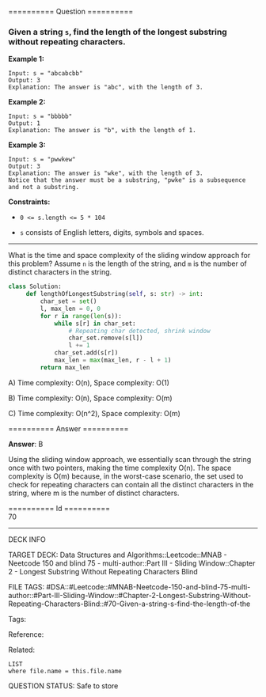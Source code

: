 ========== Question ==========  

### Given a string `s`, find the length of the **longest** **substring** without repeating characters.

**Example 1:**

```
Input: s = "abcabcbb"
Output: 3
Explanation: The answer is "abc", with the length of 3.
```

**Example 2:**

```
Input: s = "bbbbb"
Output: 1
Explanation: The answer is "b", with the length of 1.
```

**Example 3:**

```
Input: s = "pwwkew"
Output: 3
Explanation: The answer is "wke", with the length of 3.
Notice that the answer must be a substring, "pwke" is a subsequence and not a substring.
```

**Constraints:**

- `0 <= s.length <= 5 * 104`

- `s` consists of English letters, digits, symbols and spaces.

---

What is the time and space complexity of the sliding window approach for this
problem? Assume `n` is the length of the string, and `m` is the number of
distinct characters in the string.

```python
class Solution:
     def lengthOfLongestSubstring(self, s: str) -> int:
         char_set = set()
         l, max_len = 0, 0
         for r in range(len(s)):
             while s[r] in char_set:
                 # Repeating char detected, shrink window
                 char_set.remove(s[l])
                 l += 1
             char_set.add(s[r])
             max_len = max(max_len, r - l + 1)
         return max_len
```

A) Time complexity: O(n), Space complexity: O(1)

B) Time complexity: O(n), Space complexity: O(m)

C) Time complexity: O(n^2), Space complexity: O(m)  

========== Answer ==========  

**Answer**: B

Using the sliding window approach, we essentially scan through the string once
with two pointers, making the time complexity O(n). The space complexity is O(m)
because, in the worst-case scenario, the set used to check for repeating
characters can contain all the distinct characters in the string, where m is the
number of distinct characters.

========== Id ==========  
70

---

DECK INFO

TARGET DECK: Data Structures and Algorithms::Leetcode::MNAB - Neetcode 150 and blind 75 - multi-author::Part III - Sliding Window::Chapter 2 - Longest Substring Without Repeating Characters Blind

FILE TAGS: #DSA::#Leetcode::#MNAB-Neetcode-150-and-blind-75-multi-author::#Part-III-Sliding-Window::#Chapter-2-Longest-Substring-Without-Repeating-Characters-Blind::#70-Given-a-string-s-find-the-length-of-the

Tags:

Reference:

Related:

```dataview
LIST
where file.name = this.file.name
```
QUESTION STATUS: Safe to store
